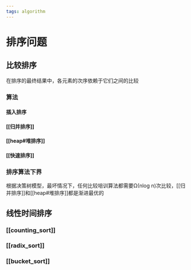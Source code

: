 ```yaml
---
tags: algorithm
---
```

# 排序问题

## 比较排序

在排序的最终结果中，各元素的次序依赖于它们之间的比较

### 算法

#### 插入排序

#### [[归并排序]]

#### [[heap#堆排序]]

#### [[快速排序]]

### 排序算法下界

根据决策树模型，最坏情况下，任何比较培训算法都需要&Omega;(nlog n)次比较，[[归并排序]]和[[heap#堆排序]]都是渐进最优的

## 线性时间排序

### [[counting_sort]]

### [[radix_sort]]

### [[bucket_sort]]

